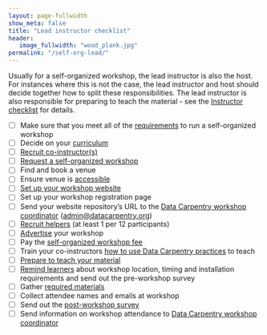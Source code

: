 ```yaml
---
layout: page-fullwidth
show_meta: false
title: "Lead instructor checklist"
header:
   image_fullwidth: "wood_plank.jpg"
permalink: "/self-org-lead/"
---
```


Usually for a self-organized workshop, the lead instructor is also the host. For instances where this is not the case, the lead instructor and host should decide together how to split these responsibilities. The lead instructor is also responsible for preparing to teach the material - see the [Instructor checklist](/instructor-checklist/) for details.


- [ ] Make sure that you meet all of the [requirements](/self-organized-workshops/#self-organized-workshop-requirements) to run a self-organized workshop
- [ ] Decide on your [curriculum](http://www.datacarpentry.org/workshops/)  
- [ ] [Recruit co-instructor(s)](/email-templates/#recruiting-co-instructors)  
- [ ] [Request a self-organized workshop](https://amy.software-carpentry.org/workshops/dc/request/)  
- [ ] Find and book a venue  
- [ ] Ensure venue is [accessible](/accessibility/)  
- [ ] [Set up your workshop website](https://github.com/datacarpentry/workshop-template)  
- [ ] Set up your workshop registration page  
- [ ] Send your website repository’s URL to the [Data Carpentry workshop coordinator](mailto:admin@datacarpentry.org) (admin@datacarpentry.org)  
- [ ] [Recruit helpers](/email-templates/#recruiting-helpers) (at least 1 per 12 participants)  
- [ ] [Advertise](/email-templates/#advertising-your-workshop) your workshop  
- [ ] Pay the [self-organized workshop fee](/self-organized-workshops/#fees-for-self-organized-workshops)  
- [ ] Train your co-instructors [how to use Data Carpentry practices](http://swcarpentry.github.io/instructor-training/16-practices/) to teach  
- [ ] [Prepare to teach your material](/instructor-checklist/)  
- [ ] [Remind learners](/email-templates/#email-learners-before-workshop) about workshop location, timing and installation requirements and send out the pre-workshop survey  
- [ ] Gather [required materials](/equipment-checklist/)  
- [ ] Collect attendee names and emails at workshop  
- [ ] Send out the [post-workshop survey](/email-templates/#email-learners-after-workshop)  
- [ ] Send information on workshop attendance to [Data Carpentry workshop coordinator](mailto:admin@datacarpentry.org)  
